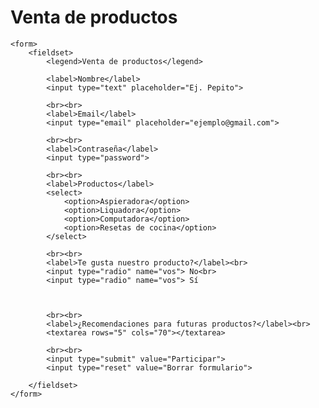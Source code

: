 <!DOCTYPE html>
<html>
<head>
	<meta charset="utf-8">
	
</head>
<body>
	<h1>Venta de productos</h1>

	<form>
		<fieldset>
			<legend>Venta de productos</legend>

			<label>Nombre</label>
			<input type="text" placeholder="Ej. Pepito">

			<br><br>
			<label>Email</label>
			<input type="email" placeholder="ejemplo@gmail.com">

			<br><br>
			<label>Contraseña</label>
			<input type="password">

			<br><br>
			<label>Productos</label>
			<select>
				<option>Aspieradora</option>
				<option>Liquadora</option>
				<option>Computadora</option>
				<option>Resetas de cocina</option>
			</select>

			<br><br>
			<label>Te gusta nuestro producto?</label><br>
			<input type="radio" name="vos"> No<br>
			<input type="radio" name="vos"> Sí

			

			<br><br>
			<label>¿Recomendaciones para futuras productos?</label><br>
			<textarea rows="5" cols="70"></textarea>

			<br><br>
			<input type="submit" value="Participar">
			<input type="reset" value="Borrar formulario">

		</fieldset>
	</form>



</body>
</html>

